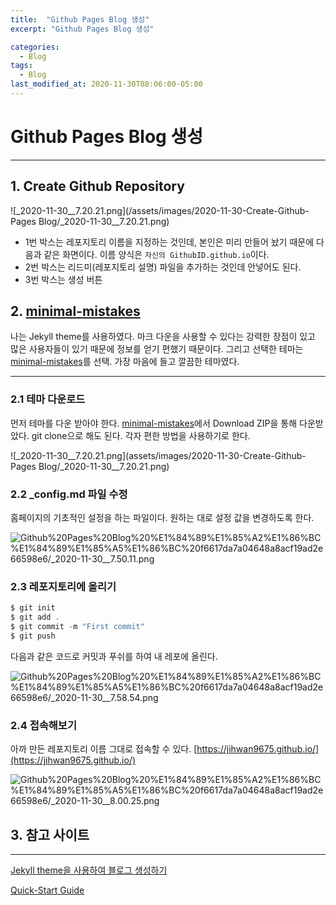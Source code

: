 ```yaml
---
title:  "Github Pages Blog 생성"
excerpt: "Github Pages Blog 생성"

categories:
  - Blog
tags:
  - Blog
last_modified_at: 2020-11-30T08:06:00-05:00
---
```



# Github Pages Blog 생성

---

## 1. Create Github Repository

![_2020-11-30__7.20.21.png](/assets/images/2020-11-30-Create-Github-Pages Blog/_2020-11-30__7.20.21.png)

- 1번 박스는 레포지토리 이름을 지정하는 것인데, 본인은 미리 만들어 놨기 때문에 다음과 같은 화면이다. 이름 양식은 `자신의 GithubID.github.io`이다.
- 2번 박스는 리드미(레포지토리 설명) 파일을 추가하는 것인데 안넣어도 된다.
- 3번 박스는 생성 버튼

## 2. [minimal-mistakes](https://github.com/mmistakes/minimal-mistakes)

나는 Jekyll theme를 사용하였다. 마크 다운을 사용할 수 있다는 강력한 장점이 있고 많은 사용자들이 있기 때문에 정보를 얻기 편했기 때문이다. 그리고 선택한 테마는 [minimal-mistakes](https://github.com/mmistakes/minimal-mistakes)를 선택. 가장 마음에 들고 깔끔한 테마였다.

---

### 2.1 테마 다운로드

먼저 테마를 다운 받아야 한다. [minimal-mistakes](https://github.com/mmistakes/minimal-mistakes)에서 Download ZIP을 통해 다운받았다. git clone으로 해도 된다. 각자 편한 방법을 사용하기로 한다.

![_2020-11-30__7.20.21.png](assets/images/2020-11-30-Create-Github-Pages Blog/_2020-11-30__7.20.21.png)
### 2.2 _config.md 파일 수정

홈페이지의 기초적인 설정을 하는 파일이다. 원하는 대로 설정 값을 변경하도록 한다.

![Github%20Pages%20Blog%20%E1%84%89%E1%85%A2%E1%86%BC%E1%84%89%E1%85%A5%E1%86%BC%20f6617da7a04648a8acf19ad2e66598e6/_2020-11-30__7.50.11.png](Github%20Pages%20Blog%20%E1%84%89%E1%85%A2%E1%86%BC%E1%84%89%E1%85%A5%E1%86%BC%20f6617da7a04648a8acf19ad2e66598e6/_2020-11-30__7.50.11.png)

### 2.3 레포지토리에 올리기

```powershell
$ git init
$ git add .
$ git commit -m "First commit"
$ git push
```

다음과 같은 코드로 커밋과 푸쉬를 하여 내 레포에 올린다.

![Github%20Pages%20Blog%20%E1%84%89%E1%85%A2%E1%86%BC%E1%84%89%E1%85%A5%E1%86%BC%20f6617da7a04648a8acf19ad2e66598e6/_2020-11-30__7.58.54.png](Github%20Pages%20Blog%20%E1%84%89%E1%85%A2%E1%86%BC%E1%84%89%E1%85%A5%E1%86%BC%20f6617da7a04648a8acf19ad2e66598e6/_2020-11-30__7.58.54.png)

### 2.4 접속해보기

아까 만든 레포지토리 이름 그대로 접속할 수 있다. [https://jihwan9675.github.io/](https://jihwan9675.github.io/)

![Github%20Pages%20Blog%20%E1%84%89%E1%85%A2%E1%86%BC%E1%84%89%E1%85%A5%E1%86%BC%20f6617da7a04648a8acf19ad2e66598e6/_2020-11-30__8.00.25.png](Github%20Pages%20Blog%20%E1%84%89%E1%85%A2%E1%86%BC%E1%84%89%E1%85%A5%E1%86%BC%20f6617da7a04648a8acf19ad2e66598e6/_2020-11-30__8.00.25.png)

## 3. 참고 사이트

---

[Jekyll theme을 사용하여 블로그 생성하기](https://devinlife.com/howto%20github%20pages/new-blog-from-template/)

[Quick-Start Guide](https://mmistakes.github.io/minimal-mistakes/docs/quick-start-guide/)